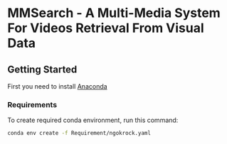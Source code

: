 # MMSearch - A Multi-Media System For Videos Retrieval From Visual Data

## Getting Started
First you need to install [Anaconda](https://www.anaconda.com/download) 
### Requirements
To create required conda environment, run this command:

```bash
conda env create -f Requirement/ngokrock.yaml
```
